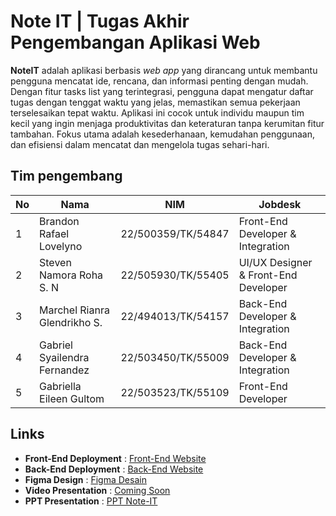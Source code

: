 # Note IT | Tugas Akhir Pengembangan Aplikasi Web

**NoteIT** adalah aplikasi berbasis _web app_ yang dirancang untuk membantu pengguna mencatat ide, rencana, dan informasi penting dengan mudah. Dengan fitur tasks list yang terintegrasi, pengguna dapat mengatur daftar tugas dengan tenggat waktu yang jelas, memastikan semua pekerjaan terselesaikan tepat waktu. Aplikasi ini cocok untuk individu maupun tim kecil yang ingin menjaga produktivitas dan keteraturan tanpa kerumitan fitur tambahan. Fokus utama adalah kesederhanaan, kemudahan penggunaan, dan efisiensi dalam mencatat dan mengelola tugas sehari-hari.

## Tim pengembang

| No  | Nama                         | NIM                | Jobdesk                              |
| --- | ---------------------------- | ------------------ | ------------------------------------ |
| 1   | Brandon Rafael Lovelyno      | 22/500359/TK/54847 | Front-End Developer & Integration    |
| 2   | Steven Namora Roha S. N      | 22/505930/TK/55405 | UI/UX Designer & Front-End Developer |
| 3   | Marchel Rianra Glendrikho S. | 22/494013/TK/54157 | Back-End Developer & Integration     |
| 4   | Gabriel Syailendra Fernandez | 22/503450/TK/55009 | Back-End Developer & Integration     |
| 5   | Gabriella Eileen Gultom      | 22/503523/TK/55109 | Front-End Developer                  |

## Links

- **Front-End Deployment** : [Front-End Website](https://note-it-fe.vercel.app/)
- **Back-End Deployment** : [Back-End Website](https://note-it-be1.vercel.app/)
- **Figma Design** : [Figma Desain](https://www.figma.com/design/OWsAwdikljTOvgVEnQZD3Q/Desain-PAW?node-id=0-1&t=8VVIs1HcwGmWD9yh-1)
- **Video Presentation** : [Coming Soon](https://)
- **PPT Presentation** : [PPT Note-IT](https://www.canva.com/design/DAGXj9EXjcU/shzw9hqgetAHDpnpd7I5Ig/edit?utm_content=DAGXj9EXjcU&utm_campaign=designshare&utm_medium=link2&utm_source=sharebutton)
